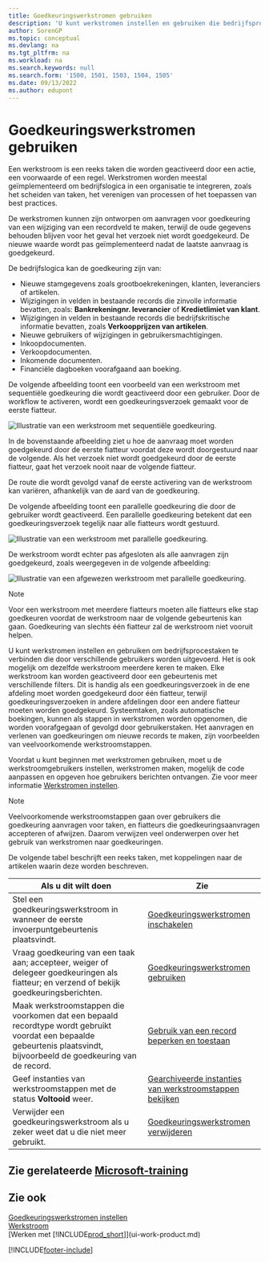 ```yaml
---
title: Goedkeuringswerkstromen gebruiken
description: 'U kunt werkstromen instellen en gebruiken die bedrijfsprocessen verbinden, zoals automatisch boeken of het aanvragen en verlenen van goedkeuring voor nieuwe records.'
author: SorenGP
ms.topic: conceptual
ms.devlang: na
ms.tgt_pltfrm: na
ms.workload: na
ms.search.keywords: null
ms.search.form: '1500, 1501, 1503, 1504, 1505'
ms.date: 09/13/2022
ms.author: edupont
---
```

# Goedkeuringswerkstromen gebruiken

Een werkstroom is een reeks taken die worden geactiveerd door een actie, een voorwaarde of een regel. Werkstromen worden meestal geïmplementeerd om bedrijfslogica in een organisatie te integreren, zoals het scheiden van taken, het verenigen van processen of het toepassen van best practices.

De werkstromen kunnen zijn ontworpen om aanvragen voor goedkeuring van een wijziging van een recordveld te maken, terwijl de oude gegevens behouden blijven voor het geval het verzoek niet wordt goedgekeurd. De nieuwe waarde wordt pas geïmplementeerd nadat de laatste aanvraag is goedgekeurd.

De bedrijfslogica kan de goedkeuring zijn van:

- Nieuwe stamgegevens zoals grootboekrekeningen, klanten, leveranciers of artikelen.
- Wijzigingen in velden in bestaande records die zinvolle informatie bevatten, zoals: **Bankrekeningnr. leverancier** of **Kredietlimiet van klant**.
- Wijzigingen in velden in bestaande records die bedrijfskritische informatie bevatten, zoals **Verkoopprijzen van artikelen**.
- Nieuwe gebruikers of wijzigingen in gebruikersmachtigingen.
- Inkoopdocumenten.
- Verkoopdocumenten.
- Inkomende documenten.
- Financiële dagboeken voorafgaand aan boeking.

De volgende afbeelding toont een voorbeeld van een werkstroom met sequentiële goedkeuring die wordt geactiveerd door een gebruiker. Door de workflow te activeren, wordt een goedkeuringsverzoek gemaakt voor de eerste fiatteur.  

![Illustratie van een werkstroom met sequentiële goedkeuring.](media/Workflows/approval-flow.png)

In de bovenstaande afbeelding ziet u hoe de aanvraag moet worden goedgekeurd door de eerste fiatteur voordat deze wordt doorgestuurd naar de volgende. Als het verzoek niet wordt goedgekeurd door de eerste fiatteur, gaat het verzoek nooit naar de volgende fiatteur.

De route die wordt gevolgd vanaf de eerste activering van de werkstroom kan variëren, afhankelijk van de aard van de goedkeuring.  

De volgende afbeelding toont een parallelle goedkeuring die door de gebruiker wordt geactiveerd. Een parallelle goedkeuring betekent dat een goedkeuringsverzoek tegelijk naar alle fiatteurs wordt gestuurd.  

![Illustratie van een werkstroom met parallelle goedkeuring.](media/Workflows/approval-flow-2.png)

De werkstroom wordt echter pas afgesloten als alle aanvragen zijn goedgekeurd, zoals weergegeven in de volgende afbeelding:  

![Illustratie van een afgewezen werkstroom met parallelle goedkeuring.](media/Workflows/approval-flow-3.png)

> [!NOTE]  
> Voor een werkstroom met meerdere fiatteurs moeten alle fiatteurs elke stap goedkeuren voordat de werkstroom naar de volgende gebeurtenis kan gaan. Goedkeuring van slechts één fiatteur zal de werkstroom niet vooruit helpen.

U kunt werkstromen instellen en gebruiken om bedrijfsprocestaken te verbinden die door verschillende gebruikers worden uitgevoerd. Het is ook mogelijk om dezelfde werkstroom meerdere keren te maken. Elke werkstroom kan worden geactiveerd door een gebeurtenis met verschillende filters. Dit is handig als een goedkeuringsverzoek in de ene afdeling moet worden goedgekeurd door één fiatteur, terwijl goedkeuringsverzoeken in andere afdelingen door een andere fiatteur moeten worden goedgekeurd. Systeemtaken, zoals automatische boekingen, kunnen als stappen in werkstromen worden opgenomen, die worden voorafgegaan of gevolgd door gebruikerstaken. Het aanvragen en verlenen van goedkeuringen om nieuwe records te maken, zijn voorbeelden van veelvoorkomende werkstroomstappen.  

Voordat u kunt beginnen met werkstromen gebruiken, moet u de werkstroomgebruikers instellen, werkstromen maken, mogelijk de code aanpassen en opgeven hoe gebruikers berichten ontvangen. Zie voor meer informatie [Werkstromen instellen](across-set-up-workflows.md).

> [!NOTE]  
> Veelvoorkomende werkstroomstappen gaan over gebruikers die goedkeuring aanvragen voor taken, en fiatteurs die goedkeuringsaanvragen accepteren of afwijzen. Daarom verwijzen veel onderwerpen over het gebruik van werkstromen naar goedkeuringen.  

 De volgende tabel beschrijft een reeks taken, met koppelingen naar de artikelen waarin deze worden beschreven.  

| **Als u dit wilt doen** | **Zie** |
|--|--|
| Stel een goedkeuringswerkstroom in wanneer de eerste invoerpuntgebeurtenis plaatsvindt. | [Goedkeuringswerkstromen inschakelen](across-how-to-enable-workflows.md) |
| Vraag goedkeuring van een taak aan; accepteer, weiger of delegeer goedkeuringen als fiatteur; en verzend of bekijk goedkeuringsberichten. | [Goedkeuringswerkstromen gebruiken](across-how-use-approval-workflows.md) |
| Maak werkstroomstappen die voorkomen dat een bepaald recordtype wordt gebruikt voordat een bepaalde gebeurtenis plaatsvindt, bijvoorbeeld de goedkeuring van de record. | [Gebruik van een record beperken en toestaan](across-how-to-restrict-and-allow-usage-of-a-record.md) |
| Geef instanties van werkstroomstappen met de status **Voltooid** weer. | [Gearchiveerde instanties van werkstroomstappen bekijken](across-how-to-view-archived-workflow-step-instances.md) |
| Verwijder een goedkeuringswerkstroom als u zeker weet dat u die niet meer gebruikt. | [Goedkeuringswerkstromen verwijderen](across-how-to-delete-workflows.md) |

## Zie gerelateerde [Microsoft-training](/training/modules/create-workflows/)

## Zie ook

[Goedkeuringswerkstromen instellen](across-set-up-workflows.md)  
[Werkstroom](across-workflow.md)  
[Werken met [!INCLUDE[prod_short](includes/prod_short.md)]](ui-work-product.md)  

[!INCLUDE[footer-include](includes/footer-banner.md)]
